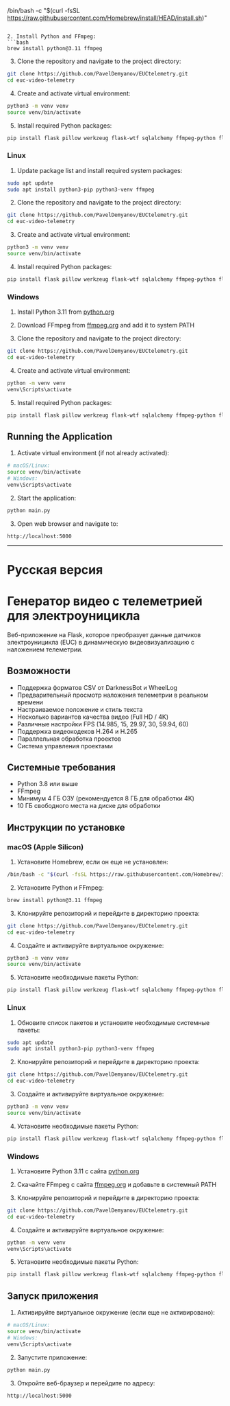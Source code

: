 /bin/bash -c "$(curl -fsSL https://raw.githubusercontent.com/Homebrew/install/HEAD/install.sh)"
```

2. Install Python and FFmpeg:
```bash
brew install python@3.11 ffmpeg
```

3. Clone the repository and navigate to the project directory:
```bash
git clone https://github.com/PavelDemyanov/EUCtelemetry.git
cd euc-video-telemetry
```

4. Create and activate virtual environment:
```bash
python3 -m venv venv
source venv/bin/activate
```

5. Install required Python packages:
```bash
pip install flask pillow werkzeug flask-wtf sqlalchemy ffmpeg-python flask-sqlalchemy pandas numpy
```

### Linux

1. Update package list and install required system packages:
```bash
sudo apt update
sudo apt install python3-pip python3-venv ffmpeg
```

2. Clone the repository and navigate to the project directory:
```bash
git clone https://github.com/PavelDemyanov/EUCtelemetry.git
cd euc-video-telemetry
```

3. Create and activate virtual environment:
```bash
python3 -m venv venv
source venv/bin/activate
```

4. Install required Python packages:
```bash
pip install flask pillow werkzeug flask-wtf sqlalchemy ffmpeg-python flask-sqlalchemy pandas numpy
```

### Windows

1. Install Python 3.11 from [python.org](https://www.python.org/downloads/)

2. Download FFmpeg from [ffmpeg.org](https://ffmpeg.org/download.html) and add it to system PATH

3. Clone the repository and navigate to the project directory:
```bash
git clone https://github.com/PavelDemyanov/EUCtelemetry.git
cd euc-video-telemetry
```

4. Create and activate virtual environment:
```bash
python -m venv venv
venv\Scripts\activate
```

5. Install required Python packages:
```bash
pip install flask pillow werkzeug flask-wtf sqlalchemy ffmpeg-python flask-sqlalchemy pandas numpy
```

## Running the Application

1. Activate virtual environment (if not already activated):
```bash
# macOS/Linux:
source venv/bin/activate
# Windows:
venv\Scripts\activate
```

2. Start the application:
```bash
python main.py
```

3. Open web browser and navigate to:
```
http://localhost:5000
```

---

# Русская версия

# Генератор видео с телеметрией для электроуницикла

Веб-приложение на Flask, которое преобразует данные датчиков электроуницикла (EUC) в динамическую видеовизуализацию с наложением телеметрии.

## Возможности

- Поддержка форматов CSV от DarknessBot и WheelLog
- Предварительный просмотр наложения телеметрии в реальном времени
- Настраиваемое положение и стиль текста
- Несколько вариантов качества видео (Full HD / 4K)
- Различные настройки FPS (14.985, 15, 29.97, 30, 59.94, 60)
- Поддержка видеокодеков H.264 и H.265
- Параллельная обработка проектов
- Система управления проектами

## Системные требования

- Python 3.8 или выше
- FFmpeg
- Минимум 4 ГБ ОЗУ (рекомендуется 8 ГБ для обработки 4K)
- 10 ГБ свободного места на диске для обработки

## Инструкции по установке

### macOS (Apple Silicon)

1. Установите Homebrew, если он еще не установлен:
```bash
/bin/bash -c "$(curl -fsSL https://raw.githubusercontent.com/Homebrew/install/HEAD/install.sh)"
```

2. Установите Python и FFmpeg:
```bash
brew install python@3.11 ffmpeg
```

3. Клонируйте репозиторий и перейдите в директорию проекта:
```bash
git clone https://github.com/PavelDemyanov/EUCtelemetry.git
cd euc-video-telemetry
```

4. Создайте и активируйте виртуальное окружение:
```bash
python3 -m venv venv
source venv/bin/activate
```

5. Установите необходимые пакеты Python:
```bash
pip install flask pillow werkzeug flask-wtf sqlalchemy ffmpeg-python flask-sqlalchemy pandas numpy
```

### Linux

1. Обновите список пакетов и установите необходимые системные пакеты:
```bash
sudo apt update
sudo apt install python3-pip python3-venv ffmpeg
```

2. Клонируйте репозиторий и перейдите в директорию проекта:
```bash
git clone https://github.com/PavelDemyanov/EUCtelemetry.git
cd euc-video-telemetry
```

3. Создайте и активируйте виртуальное окружение:
```bash
python3 -m venv venv
source venv/bin/activate
```

4. Установите необходимые пакеты Python:
```bash
pip install flask pillow werkzeug flask-wtf sqlalchemy ffmpeg-python flask-sqlalchemy pandas numpy
```

### Windows

1. Установите Python 3.11 с сайта [python.org](https://www.python.org/downloads/)

2. Скачайте FFmpeg с сайта [ffmpeg.org](https://ffmpeg.org/download.html) и добавьте в системный PATH

3. Клонируйте репозиторий и перейдите в директорию проекта:
```bash
git clone https://github.com/PavelDemyanov/EUCtelemetry.git
cd euc-video-telemetry
```

4. Создайте и активируйте виртуальное окружение:
```bash
python -m venv venv
venv\Scripts\activate
```

5. Установите необходимые пакеты Python:
```bash
pip install flask pillow werkzeug flask-wtf sqlalchemy ffmpeg-python flask-sqlalchemy pandas numpy
```

## Запуск приложения

1. Активируйте виртуальное окружение (если еще не активировано):
```bash
# macOS/Linux:
source venv/bin/activate
# Windows:
venv\Scripts\activate
```

2. Запустите приложение:
```bash
python main.py
```

3. Откройте веб-браузер и перейдите по адресу:
```
http://localhost:5000